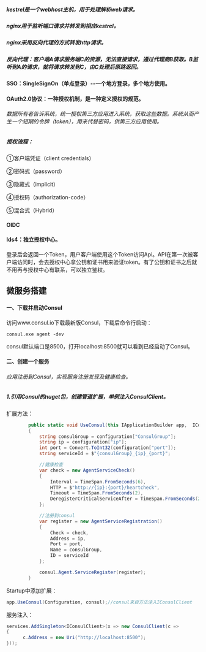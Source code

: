 ##### kestrel是一个webhost主机，用于处理解析web请求。

##### nginx用于监听端口请求并转发到相应kestrel。

##### nginx采用反向代理的方式转发http请求。

##### 反向代理：客户端A请求服务端C的资源，无法直接请求，通过代理商B获取。B监听到A的请求，就将请求转发到C，由C处理后原路返回。



#### SSO：SingleSignOn（单点登录）--一个地方登录，多个地方使用。

#### OAuth2.0协议：一种授权机制，是一种定义授权的规范。

###### 数据所有者告诉系统，统一授权第三方应用进入系统，获取这些数据。系统从而产生一个短期的令牌（token），用来代替密码，供第三方应用使用。

##### 授权流程：

①客户端凭证（client credentials）

②密码式（password）

③隐藏式（implicit）

④授权码（authorization-code）

⑤混合式（Hybrid）

#### OIDC

#### Ids4：独立授权中心。

登录后会返回一个Token，用户客户端使用这个Token访问Api。API在第一次被客户端访问时，会去授权中心拿公钥和证书用来验证token。有了公钥和证书之后就不用再与授权中心有联系，可以独立鉴权。



## 微服务搭建

#### 一、下载并启动Consul

访问www.consul.io下载最新版Consul，下载后命令行启动：

```shell
consul.exe agent -dev
```

consul默认端口是8500，打开localhost:8500就可以看到已经启动了Consul。

#### 二、创建一个服务

###### 应用注册到Consul，实现服务注册发现及健康检查。

##### 1.引用Consul的nuget包，创建管道扩展，单例注入ConsulClient。

扩展方法：

```C#
		public static void UseConsul(this IApplicationBuilder app, 	IConfiguration configuration, IConsulClient consul)
        {
            string consulGroup = configuration["ConsulGroup"];
            string ip = configuration["ip"];
            int port = Convert.ToInt32(configuration["port"]);
            string serviceId = $"{consulGroup}_{ip}_{port}";

            //健康检查
            var check = new AgentServiceCheck()
            {
                Interval = TimeSpan.FromSeconds(6),
                HTTP = $"http://{ip}:{port}/heartcheck",
                Timeout = TimeSpan.FromSeconds(2),
                DeregisterCriticalServiceAfter = TimeSpan.FromSeconds(2)
            };

            //注册到consul
            var register = new AgentServiceRegistration()
            {
                Check = check,
                Address = ip,
                Port = port,
                Name = consulGroup,
                ID = serviceId
            };

            consul.Agent.ServiceRegister(register);
        }
```

Startup中添加扩展：

```C#
app.UseConsul(Configuration, consul);//consul来自方法注入IConsulClient
```

服务注入：

```C#
services.AddSingleton<IConsulClient>(x => new ConsulClient(c =>
{
      c.Address = new Uri("http://localhost:8500");
}));
```

